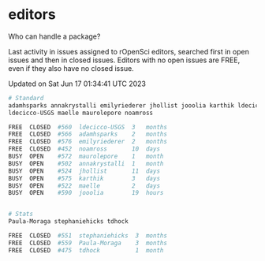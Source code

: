 # editors

Who can handle a package?

Last activity in issues assigned to rOpenSci editors, searched first in open
issues and then in closed issues. Editors with no open issues are FREE, even if
they also have no closed issue.


Updated on Sat Jun 17 01:34:41 UTC 2023

```bash
# Standard
adamhsparks annakrystalli emilyriederer jhollist jooolia karthik ldecicco
ldecicco-USGS maelle maurolepore noamross

FREE  CLOSED  #560  ldecicco-USGS  3   months
FREE  CLOSED  #566  adamhsparks    2   months
FREE  CLOSED  #576  emilyriederer  2   months
FREE  CLOSED  #452  noamross       10  days
BUSY  OPEN    #572  maurolepore    1   month
BUSY  OPEN    #502  annakrystalli  1   month
BUSY  OPEN    #524  jhollist       11  days
BUSY  OPEN    #575  karthik        3   days
BUSY  OPEN    #522  maelle         2   days
BUSY  OPEN    #590  jooolia        19  hours


# Stats
Paula-Moraga stephaniehicks tdhock

FREE  CLOSED  #551  stephaniehicks  3  months
FREE  CLOSED  #559  Paula-Moraga    3  months
FREE  CLOSED  #475  tdhock          1  month
```
